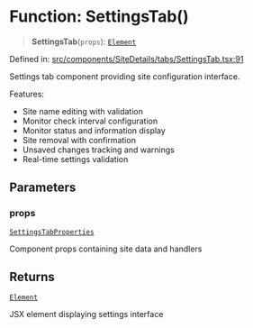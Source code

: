 # Function: SettingsTab()

> **SettingsTab**(`props`): [`Element`](https://github.com/DefinitelyTyped/DefinitelyTyped/blob/1a60e1b9a9062ff9c48c681ca3d8b6f717b616b9/types/react/jsx-runtime.d.ts#L6)

Defined in: [src/components/SiteDetails/tabs/SettingsTab.tsx:91](https://github.com/Nick2bad4u/Uptime-Watcher/blob/8a1973382d5fe14c52996ecda381894eb7ecd4a6/src/components/SiteDetails/tabs/SettingsTab.tsx#L91)

Settings tab component providing site configuration interface.

Features:
- Site name editing with validation
- Monitor check interval configuration
- Monitor status and information display
- Site removal with confirmation
- Unsaved changes tracking and warnings
- Real-time settings validation

## Parameters

### props

[`SettingsTabProperties`](../interfaces/SettingsTabProperties.md)

Component props containing site data and handlers

## Returns

[`Element`](https://github.com/DefinitelyTyped/DefinitelyTyped/blob/1a60e1b9a9062ff9c48c681ca3d8b6f717b616b9/types/react/jsx-runtime.d.ts#L6)

JSX element displaying settings interface
